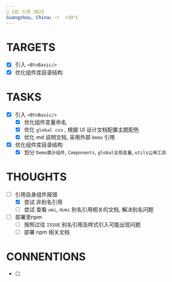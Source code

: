 ```yaml
---
📆 1日 三月 2022
Guangzhou, China: ⛅️  +19°C
---
```


# TARGETS
- [x] 引入 `<BtnBasic/>`
- [x] 优化组件库目录结构

# TASKS
- [x] 引入 `<BtnBasic/>`
	- [x] 优化组件变量命名
	- [x] 优化 `global css` , 根据 UI 设计文档配置主题配色
	- [x] 优化 md 说明文档, 采用外部 `Demo` 引用
- [x] 优化组件库目录结构
	- [x] 划分 `Demo展示组件`, `Components`, `global全局变量`, `utils公用工具`

# THOUGHTS
- [ ] 引用自身组件报错
	- [x] 尝试 非别名引用
	- [ ] 尝试 查看 `umi`, `dumi` 别名引用相关的文档, 解决别名问题
- [ ] 部署至npm
	- [ ] 按照过往 `ISSUE` 别名引用及样式引入可能出现问题
	- [ ] 部署 npm 相关文档

# CONNENTIONS
- [ ] 